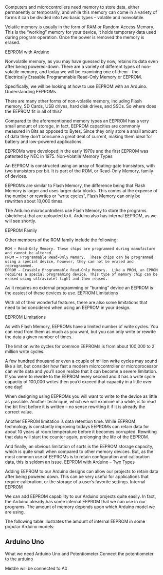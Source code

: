 Computers and microcontrollers need memory to store data, either permanently or temporarily, and while this memory can come in a variety of forms it can be divided into two basic types – volatile and nonvolatile.

Volatile memory is usually in the form of RAM or Random Access Memory.  This is the “working” memory for your device, it holds temporary data used during program operation. Once the power is removed the memory is erased.

EEPROM with Arduino

Nonvolatile memory, as you may have guessed by now, retains its data even after being powered-down. There are a variety of different types of non-volatile memory, and today we will be examining one of them – the Electrically Erasable Programmable Read-Only Memory or EEPROM.

Specifically, we will be looking at how to use EEPROM with an Arduino.
Understanding EEPROMs

There are many other forms of non-volatile memory, including Flash memory, SD Cards, USB drives, hard disk drives, and SSDs.  So where does the EEPROM fit in all of this?

Compared to the aforementioned memory types an EEPROM has a very small amount of storage, in fact, EEPROM capacities are commonly measured in Bits as opposed to Bytes. Since they only store a small amount of data they don’t consume a great deal of current, making them ideal for battery and low-powered applications. 

EEPROMs were developed in the early 1970s and the first EEPROM was patented by NEC in 1975. 
Non-Volatile Memory Types

An EEPROM is constructed using an array of floating-gate transistors, with two transistors per bit. It is part of the ROM, or Read-Only Memory, family of devices.

EEPROMs are similar to Flash Memory, the difference being that Flash Memory is larger and uses larger data blocks. This comes at the expense of the number or rewrites or “write cycles”, Flash Memory can only be rewritten about 10,000 times.

The Arduino microcontrollers use Flash Memory to store the programs (sketches) that are uploaded to it. Arduino also has internal EEPROM, as we will see shortly.

EEPROM Family

Other members of the ROM family include the following:

    ROM – Read-Only Memory. These chips are programmed during manufacture and cannot be altered.
    PROM – Programmable Read-Only Memory.  These chips can be programmed using a special device, however, they can not be erased and reprogrammed.
    EPROM – Erasable Programmable Read-Only Memory.  Like a PROM, an EPROM requires a special programming device. This type of memory chip can be erased using ultraviolet light and then reused.

As it requires no external programming or “burning” device an EEPROM is the easiest of these devices to use.
EEPROM Limitations

With all of their wonderful features, there are also some limitations that need to be considered when using an EEPROM in your design.

EEPROM Limitations

As with Flash Memory, EEPROMs have a limited number of write cycles. You can read from them as much as you want, but you can only write or rewrite the data a given number of times.

The limit on write cycles for common EEPROMs is from about 100,000 to 2 million write cycles.

A few hundred thousand or even a couple of million write cycles may sound like a lot, but consider how fast a modern microcontroller or microprocessor can write data and you’ll soon realize that it can become a severe limitation.  If you were to rewrite to the EEPROM every second and it has a write cycle capacity of 100,000 writes then you’d exceed that capacity in a little over one day!

When designing using EEPROMs you will want to write to the device as little as possible. Another technique, which we will examine in a while, is to read the bit first before it is written – no sense rewriting it if it is already the correct value.

Another EEPROM limitation is data retention time. While EEPROM technology is constantly improving todays EEPROMs can retain data for about 10 years at room temperature before it becomes corrupted.  Rewriting that data will start the counter again, prolonging the life of the EEPROM.

And finally, an obvious limitation of sorts is the EEPROM storage capacity, which is quite small when compared to other memory devices. But, as the most common use of EEPROMs is to retain configuration and calibration data, this is seldom an issue.
EEPROM with Arduino – Two Types

Adding EEPROM to our Arduino designs can allow our projects to retain data after being powered down. This can be very useful for applications that require calibration, or the storage of a user’s favorite settings.
Internal EEPROM

We can add EEPROM capability to our Arduino projects quite easily. In fact, the Arduino already has some internal EEPROM that we can use in our programs.  The amount of memory depends upon which Arduino model we are using.

The following table illustrates the amount of internal EEPROM in some popular Arduino models:


## Arduino Uno
What we need Arduino Uno and Potentiometer
Connect the potentiometer to the arduino

Middle will be connected to A0
























